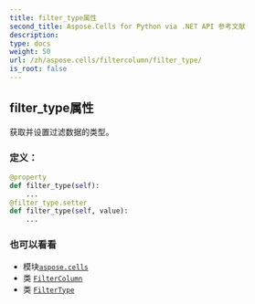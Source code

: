 ```yaml
---
title: filter_type属性
second_title: Aspose.Cells for Python via .NET API 参考文献
description:
type: docs
weight: 50
url: /zh/aspose.cells/filtercolumn/filter_type/
is_root: false
---
```

## filter_type属性

获取并设置过滤数据的类型。
### 定义：
```python
@property
def filter_type(self):
    ...
@filter_type.setter
def filter_type(self, value):
    ...
```

### 也可以看看
* 模块[`aspose.cells`](../../)
* 类 [`FilterColumn`](/cells/python-net/zh/aspose.cells/filtercolumn)
* 类 [`FilterType`](/cells/python-net/zh/aspose.cells/filtertype)
